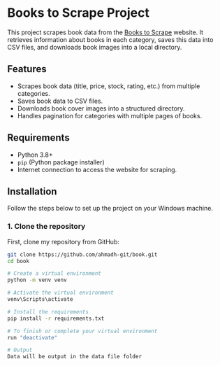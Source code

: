 # Books to Scrape Project

This project scrapes book data from the [Books to Scrape](http://books.toscrape.com/) website. It retrieves information about books in each category, saves this data into CSV files, and downloads book images into a local directory.

## Features

- Scrapes book data (title, price, stock, rating, etc.) from multiple categories.
- Saves book data to CSV files.
- Downloads book cover images into a structured directory.
- Handles pagination for categories with multiple pages of books.

## Requirements

- Python 3.8+
- `pip` (Python package installer)
- Internet connection to access the website for scraping.

## Installation

Follow the steps below to set up the project on your Windows machine.

### 1. Clone the repository

First, clone my repository from GitHub:

```bash
git clone https://github.com/ahmadh-git/book.git
cd book

# Create a virtual environment
python -m venv venv

# Activate the virtual environment
venv\Scripts\activate

# Install the requirements
pip install -r requirements.txt

# To finish or complete your virtual environment
run "deactivate"

# Output
Data will be output in the data file folder
